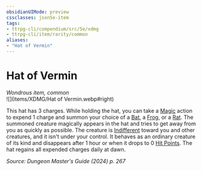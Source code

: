 ```yaml
---
obsidianUIMode: preview
cssclasses: json5e-item
tags:
- ttrpg-cli/compendium/src/5e/xdmg
- ttrpg-cli/item/rarity/common
aliases: 
- "Hat of Vermin"
---
```

# Hat of Vermin
*Wondrous item, common*  
![](items/XDMG/Hat of Vermin.webp#right)


This hat has 3 charges. While holding the hat, you can take a [Magic](/3-Mechanics/CLI/actions.md#Magic) action to expend 1 charge and summon your choice of a [Bat](/3-Mechanics/CLI/bestiary/beast/bat-xmm.md), a [Frog](/3-Mechanics/CLI/bestiary/beast/frog-xmm.md), or a [Rat](/3-Mechanics/CLI/bestiary/beast/rat-xmm.md). The summoned creature magically appears in the hat and tries to get away from you as quickly as possible. The creature is [Indifferent](/3-Mechanics/CLI/variant-rules/indifferent-attitude-xphb.md) toward you and other creatures, and it isn't under your control. It behaves as an ordinary creature of its kind and disappears after 1 hour or when it drops to 0 [Hit Points](/3-Mechanics/CLI/variant-rules/hit-points-xphb.md). The hat regains all expended charges daily at dawn.

*Source: Dungeon Master's Guide (2024) p. 267*